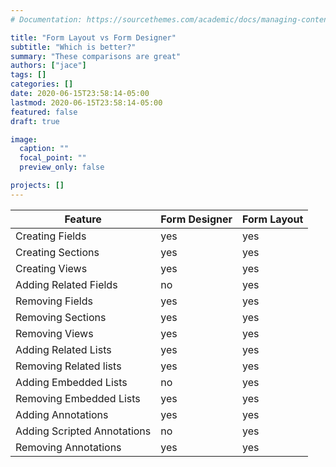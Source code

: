 ```yaml
---
# Documentation: https://sourcethemes.com/academic/docs/managing-content/

title: "Form Layout vs Form Designer"
subtitle: "Which is better?"
summary: "These comparisons are great"
authors: ["jace"]
tags: []
categories: []
date: 2020-06-15T23:58:14-05:00
lastmod: 2020-06-15T23:58:14-05:00
featured: false
draft: true

image:
  caption: ""
  focal_point: ""
  preview_only: false

projects: []
---
```



| Feature                     | Form Designer | Form Layout |
| --------------------------- | ------------- | ----------- |
| Creating Fields             | yes           | yes         |
| Creating Sections           | yes           | yes         |
| Creating Views              | yes           | yes         |
| Adding Related Fields       | no            | yes         |
| Removing Fields             | yes           | yes         |
| Removing Sections           | yes           | yes         |
| Removing Views              | yes           | yes         |
| Adding Related Lists        | yes           | yes         |
| Removing Related lists      | yes           | yes         |
| Adding Embedded Lists       | no            | yes         |
| Removing Embedded Lists     | yes           | yes         |
| Adding Annotations          | yes           | yes         |
| Adding Scripted Annotations | no            | yes         |
| Removing Annotations        | yes           | yes         |